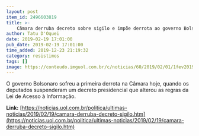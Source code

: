 ```yaml
---
layout: post
item_id: 2496603819
title: >-
    Câmara derruba decreto sobre sigilo e impõe derrota ao governo Bolsonaro
author: Tatu D'Oquei
date: 2019-02-19 17:01:00
pub_date: 2019-02-19 17:01:00
time_added: 2019-12-23 21:19:32
category: resistimos
tags: []
image: https://conteudo.imguol.com.br/c/noticias/60/2019/02/01/1fev2019---deputados-e-familiares-no-plenario-da-camara-dos-deputados-momentos-antes-da-posse-dos-parlamentares-1549026168544_v2_615x300.jpg
---
```


O governo Bolsonaro sofreu a primeira derrota na Câmara hoje, quando os deputados suspenderam um decreto presidencial que alterou as regras da Lei de Acesso à Informação.

**Link:** [https://noticias.uol.com.br/politica/ultimas-noticias/2019/02/19/camara-derruba-decreto-sigilo.htm](https://noticias.uol.com.br/politica/ultimas-noticias/2019/02/19/camara-derruba-decreto-sigilo.htm)

